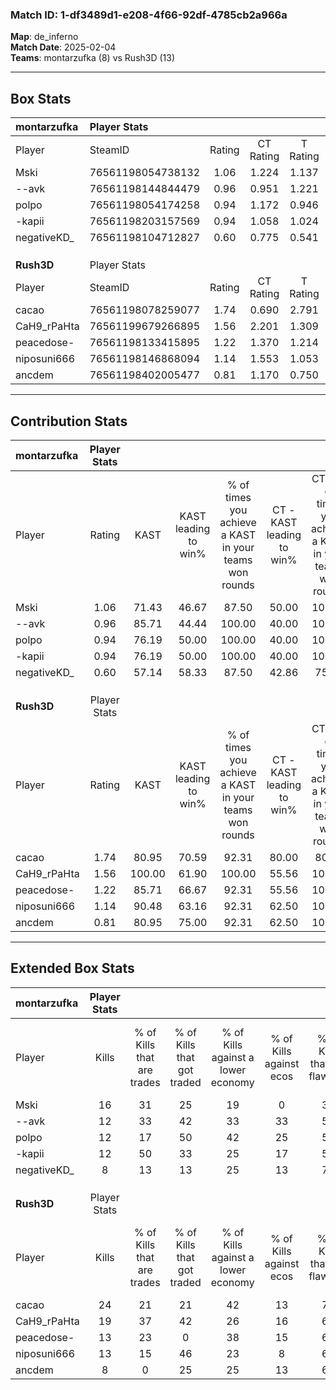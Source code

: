### Match ID: 1-df3489d1-e208-4f66-92df-4785cb2a966a  
**Map**: de_inferno  
**Match Date**: 2025-02-04  
**Teams**: montarzufka (8) vs Rush3D (13)  

---  

## Box Stats  

| **montarzufka** | Player Stats      |        |           |          |        |       |       |         |        |      |     |
| :- | :- | :-: | :-: | :-: | :-: | :-: | :-: | :-: | :-: | :-: | :-: |
| Player          | SteamID           | Rating | CT Rating | T Rating |  KAST  |  ADR  | Kills | Assists | Deaths | K/D  | HS% |
| Mski            | 76561198054738132 |  1.06  |   1.224   |  1.137   | 71.43  | 74.5  |  16   |    2    |   17   | 0.94 | 81  |
| --avk           | 76561198144844479 |  0.96  |   0.951   |  1.221   | 85.71  | 56.3  |  12   |    2    |   16   | 0.75 | 33  |
| polpo           | 76561198054174258 |  0.94  |   1.172   |  0.946   | 76.19  | 61.2  |  12   |    3    |   15   | 0.80 | 58  |
| -kapii          | 76561198203157569 |  0.94  |   1.058   |  1.024   | 76.19  | 60.1  |  12   |    4    |   15   | 0.80 | 66  |
| negativeKD_     | 76561198104712827 |  0.60  |   0.775   |  0.541   | 57.14  | 48.6  |   8   |    3    |   15   | 0.53 | 37  |
|                 |                   |        |           |          |        |       |       |         |        |      |     |
|                 |                   |        |           |          |        |       |       |         |        |      |     |
|                 |                   |        |           |          |        |       |       |         |        |      |     |
| **Rush3D**      | Player Stats      |        |           |          |        |       |       |         |        |      |     |
| Player          | SteamID           | Rating | CT Rating | T Rating |  KAST  |  ADR  | Kills | Assists | Deaths | K/D  | HS% |
| cacao           | 76561198078259077 |  1.74  |   0.690   |  2.791   | 80.95  | 106.0 |  24   |    3    |   10   | 2.40 | 25  |
| CaH9_rPaHta     | 76561199679266895 |  1.56  |   2.201   |  1.309   | 100.00 | 101.0 |  19   |   10    |   15   | 1.27 | 47  |
| peacedose-      | 76561198133415895 |  1.22  |   1.370   |  1.214   | 85.71  | 58.1  |  13   |    3    |   8    | 1.63 | 61  |
| niposuni666     | 76561198146868094 |  1.14  |   1.553   |  1.053   | 90.48  | 67.2  |  13   |    5    |   14   | 0.93 | 76  |
| ancdem          | 76561198402005477 |  0.81  |   1.170   |  0.750   | 80.95  | 52.2  |   8   |    4    |   14   | 0.57 | 75  |
---  

## Contribution Stats  

| **montarzufka** | Player Stats |        |                      |                                                        |                           |                                                             |                          |                                                            |
| :- | :-: | :-: | :-: | :-: | :-: | :-: | :-: | :-: |
| Player          |    Rating    |  KAST  | KAST leading to win% | % of times you achieve a KAST in your teams won rounds | CT - KAST leading to win% | CT - % of times you achieve a KAST in your teams won rounds | T - KAST leading to win% | T - % of times you achieve a KAST in your teams won rounds |
| Mski            |     1.06     | 71.43  |        46.67         |                         87.50                          |           50.00           |                           100.00                            |          42.86           |                           75.00                            |
| --avk           |     0.96     | 85.71  |        44.44         |                         100.00                         |           40.00           |                           100.00                            |          50.00           |                           100.00                           |
| polpo           |     0.94     | 76.19  |        50.00         |                         100.00                         |           40.00           |                           100.00                            |          66.67           |                           100.00                           |
| -kapii          |     0.94     | 76.19  |        50.00         |                         100.00                         |           40.00           |                           100.00                            |          66.67           |                           100.00                           |
| negativeKD_     |     0.60     | 57.14  |        58.33         |                         87.50                          |           42.86           |                            75.00                            |          80.00           |                           100.00                           |
|                 |              |        |                      |                                                        |                           |                                                             |                          |                                                            |
|                 |              |        |                      |                                                        |                           |                                                             |                          |                                                            |
|                 |              |        |                      |                                                        |                           |                                                             |                          |                                                            |
| **Rush3D**      | Player Stats |        |                      |                                                        |                           |                                                             |                          |                                                            |
| Player          |    Rating    |  KAST  | KAST leading to win% | % of times you achieve a KAST in your teams won rounds | CT - KAST leading to win% | CT - % of times you achieve a KAST in your teams won rounds | T - KAST leading to win% | T - % of times you achieve a KAST in your teams won rounds |
| cacao           |     1.74     | 80.95  |        70.59         |                         92.31                          |           80.00           |                            80.00                            |          66.67           |                           100.00                           |
| CaH9_rPaHta     |     1.56     | 100.00 |        61.90         |                         100.00                         |           55.56           |                           100.00                            |          66.67           |                           100.00                           |
| peacedose-      |     1.22     | 85.71  |        66.67         |                         92.31                          |           55.56           |                           100.00                            |          77.78           |                           87.50                            |
| niposuni666     |     1.14     | 90.48  |        63.16         |                         92.31                          |           62.50           |                           100.00                            |          63.64           |                           87.50                            |
| ancdem          |     0.81     | 80.95  |        75.00         |                         92.31                          |           62.50           |                           100.00                            |          87.50           |                           87.50                            |
---  

## Extended Box Stats  

| **montarzufka** | Player Stats |                            |                            |                                    |                         |                              |                                 |        |                             |                                     |                          |                               |                            |
| :- | :-: | :-: | :-: | :-: | :-: | :-: | :-: | :-: | :-: | :-: | :-: | :-: | :-: |
| Player          |    Kills     | % of Kills that are trades | % of Kills that got traded | % of Kills against a lower economy | % of Kills against ecos | % of Kills that are flawless | % of Kills that are close duels | Deaths | % of Deaths that get traded | % of Deaths against a lower economy | % of Deaths against ecos | % of Deaths that are flawless | % of Deaths that are close |
| Mski            |      16      |             31             |             25             |                 19                 |            0            |              38              |               13                |   17   |             29              |                 18                  |            6             |              59               |             0              |
| --avk           |      12      |             33             |             42             |                 33                 |           33            |              58              |                8                |   16   |             25              |                 19                  |            13            |              75               |             6              |
| polpo           |      12      |             17             |             50             |                 42                 |           25            |              50              |                8                |   15   |             33              |                 13                  |            0             |              80               |             0              |
| -kapii          |      12      |             50             |             33             |                 25                 |           17            |              58              |                8                |   15   |             27              |                 27                  |            13            |              67               |             7              |
| negativeKD_     |      8       |             13             |             13             |                 25                 |           13            |              75              |                0                |   15   |             20              |                 20                  |            7             |              60               |             0              |
|                 |              |                            |                            |                                    |                         |                              |                                 |        |                             |                                     |                          |                               |                            |
|                 |              |                            |                            |                                    |                         |                              |                                 |        |                             |                                     |                          |                               |                            |
|                 |              |                            |                            |                                    |                         |                              |                                 |        |                             |                                     |                          |                               |                            |
| **Rush3D**      | Player Stats |                            |                            |                                    |                         |                              |                                 |        |                             |                                     |                          |                               |                            |
| Player          |    Kills     | % of Kills that are trades | % of Kills that got traded | % of Kills against a lower economy | % of Kills against ecos | % of Kills that are flawless | % of Kills that are close duels | Deaths | % of Deaths that get traded | % of Deaths against a lower economy | % of Deaths against ecos | % of Deaths that are flawless | % of Deaths that are close |
| cacao           |      24      |             21             |             21             |                 42                 |           13            |              79              |                0                |   10   |             20              |                 10                  |            0             |              50               |             10             |
| CaH9_rPaHta     |      19      |             37             |             42             |                 26                 |           16            |              63              |                5                |   15   |             33              |                 27                  |            7             |              40               |             20             |
| peacedose-      |      13      |             23             |             0              |                 38                 |           15            |              69              |                0                |   8    |             25              |                  0                  |            0             |              75               |             0              |
| niposuni666     |      13      |             15             |             46             |                 23                 |            8            |              69              |                8                |   14   |             36              |                 14                  |            7             |              57               |             0              |
| ancdem          |      8       |             0              |             25             |                 25                 |           13            |              63              |                0                |   14   |             43              |                 29                  |            7             |              57               |             7              |
